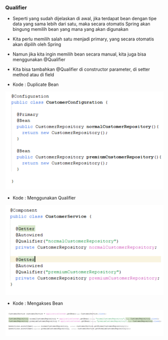 
### Qualifier
* Seperti yang sudah dijelaskan di awal, jika terdapat bean dengan tipe data yang sama lebih dari satu, maka secara otomatis Spring akan bingung memilih bean yang mana yang akan digunakan
* Kita perlu memilih salah satu menjadi primary, yang secara otomatis akan dipilih oleh Spring
* Namun jika kita ingin memilih bean secara manual, kita juga bisa menggunakan @Qualifier
* Kita bisa tambahkan @Qualifier di constructor parameter, di setter method atau di field
 
 
* Kode : Duplicate Bean

![Img 1](image/DuplicateBean.PNG)
 
 
 
* Kode : Menggunakan Qualifier
 
 ![Img 1](image/MenggunakanQualifier.PNG)
 
  
* Kode : Mengakses Bean
 
 ![Img 1](image/aksesBean.PNG)
 
 